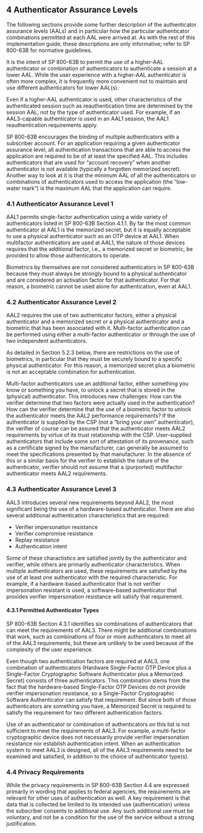 ## 4 Authenticator Assurance Levels

The following sections provide some further description of the authenticator assurance levels (AALs) and in particular how the particular authenticator combinations permitted at each AAL were arrived at. As with the rest of this implementation guide, these descriptions are only informative; refer to SP 800-63B for normative guidelines.

It is the intent of SP 800-63B to permit the use of a higher-AAL authenticator or combination of authenticators to authenticate a session at a lower AAL. While the user experience with a higher-AAL authenticator is often more complex, it is frequently more convenient not to maintain and use different authenticators for lower AAL(s).

Even if a higher-AAL authenticator is used, other characteristics of the authenticated session such as reauthentication time are determined by the session AAL, not by the type of authenticator used. For example, if an AAL3-capable authenticator is used in an AAL1 session, the AAL1 reauthentication requirements apply.

SP 800-63B encourages the binding of multiple authenticators with a subscriber account. For an application requiring a given authenticator assurance level, all authentication transactions that are able to access the application are required to be of at least the specified AAL. This includes authenticators that are used for “account recovery” when another authenticator is not available (typically a forgotten memorized secret). Another way to look at it is that the minimum AAL of all the authenticators or combinations of authenticators used to access the application (the “low-water mark”) is the maximum AAL that the application can require.

### 4.1 Authenticator Assurance Level 1

AAL1 permits single-factor authentication using a wide variety of authenticators listed in SP 800-63B Section 4.1.1. By far the most common authenticator at AAL1 is the memorized secret, but it is equally acceptable to use a physical authenticator such as an OTP device at AAL1. When multifactor authenticators are used at AAL1, the nature of those devices requires that the additional factor, i.e., a memorized secret or biometric, be provided to allow those authenticators to operate.

Biometrics by themselves are not considered authenticators in SP 800-63B because they must always be strongly bound to a physical authenticator and are considered an activation factor for that authenticator. For that reason, a biometric cannot be used alone for authentication, even at AAL1.

### 4.2 Authenticator Assurance Level 2

AAL2 requires the use of two authenticator factors, either a physical authenticator and a memorized secret or a physical authenticator and a biometric that has been associated with it. Multi-factor authentication can be performed using either a multi-factor authenticator or through the use of two independent authenticators.

As detailed in Section 5.2.3 below, there are restrictions on the use of biometrics, in particular that they must be securely bound to a specific physical authenticator. For this reason, a memorized secret plus a biometric is not an acceptable combination for authentication.

Multi-factor authenticators use an additional factor, either something you know or something you have, to unlock a secret that is stored in the (physical) authenticator. This introduces new challenges: How can the verifier determine that two factors were actually used in the authentication? How can the verifier determine that the use of a biometric factor to unlock the authenticator meets the AAL2 performance requirements? If the authenticator is supplied by the CSP (not a “bring your own” authenticator), the verifier of course can be assured that the authenticator meets AAL2 requirements by virtue of its trust relationship with the CSP. User-supplied authenticators that include some sort of attestation of its provenance, such as a certificate signed by the manufacturer, can generally be assumed to meet the specifications presented by that manufacturer. In the absence of this or a similar basis for the verifier to establish the nature of the authenticator, verifier should not assume that a (purported) multifactor authenticator meets AAL2 requirements.

### 4.3 Authenticator Assurance Level 3

AAL3 introduces several new requirements beyond AAL2, the most significant being the use of a hardware-based authenticator. There are also several additional authentication characteristics that are required:

* Verifier impersonation resistance
* Verifier compromise resistance
* Replay resistance
* Authentication intent

Some of these charactistics are satisfied jointly by the authenticator and verifier, while others are primarily authenticator characteristics. When multiple authenticators are used, these requirements are satisfied by the use of at least one authenticator with the required characteristic. For example, if a hardware-based authenticator that is not verifier impersonation resistant is used, a software-based authenticator that provides verifier impersonation resistance will satisfy that requirement.

#### 4.3.1 Permitted Authenticator Types

SP 800-63B Section 4.3.1 identifies six combinations of authenticators that can meet the requirements of AAL3. There might be additional combinations that work, such as combinations of four or more authenticators to meet all of the AAL3 requirements, but these are unlikely to be used because of the complexity of the user experience.

Even though two authentication factors are required at AAL3, one combination of authenticators (Hardware Single-Factor OTP Device plus a Single-Factor Cryptographic Software Authenticator plus a Memorized Secret) consists of three authenticators. This combination stems from the fact that the hardware-based Single-Factor OTP Devices do not provide verifier impersonation resistance, so a Single-Factor Cryptographic Software Authenticator can satisfy that requirement. But since both of those authenticators are something you have, a Memorized Secret is required to satisfy the requirement for two different authentication factors.

Use of an authenticator or combination of authenticators on this list is not sufficient to meet the requirements of AAL3. For example, a multi-factor cryptographic device does not necessarily provide verifier impersonation resistance nor establish authentication intent. When an authentication system to meet AAL3 is designed, all of the AAL3 requirements need to be examined and satisfied, in addition to the choice of authenticator type(s).

### 4.4 Privacy Requirements

While the privacy requirements in SP 800-63B Section 4.4 are expressed primarily in wording that applies to federal agencies, the requirements are relevant for other uses of authentication as well. A key requirement is that data that is collected be limited to its intended use (authentication) unless the subscriber consents to additional use. Any such additional use must be voluntary, and not be a condition for the use of the service without a strong justification.
